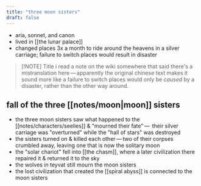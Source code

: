 ```yaml
---
title: "three moon sisters"
draft: false
---
```


* aria, sonnet, and canon
* lived in [[the lunar palace]]
* changed places 3x a month to ride around the heavens in a silver carriage; failure to switch places would result in disaster

> [!NOTE] Title
> i read a note on the wiki somewhere that said there's a mistranslation here — apparently the original chinese text makes it sound more like a failure to switch places would only be *caused* by a disaster, rather than the other way around.

## fall of the three [[notes/moon|moon]] sisters
- the three moon sisters saw what happened to the [[notes/characters/seelies]] & "mourned their fate" —  their silver carriage was "overturned" while the "hall of stars" was destroyed
- the sisters turned on & killed each other — two of their corpses crumbled away, leaving one that is now the solitary moon
- the "solar chariot" fell into [[the chasm]], where a later civilization there repaired it & returned it to the sky
- the wolves in teyvat still mourn the moon sisters
- the lost civilization that created the [[spiral abyss]] is connected to the moon sisters
